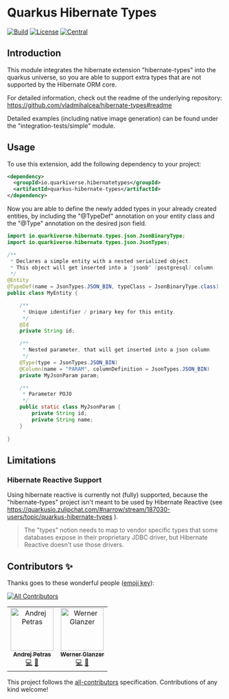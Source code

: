 # Quarkus Hibernate Types

[![Build](https://github.com/quarkiverse/quarkus-hibernate-types/workflows/Build/badge.svg?branch=main)](https://github.com/quarkiverse/quarkus-hibernate-types/actions?query=workflow%3ABuild)
[![License](https://img.shields.io/github/license/quarkiverse/quarkus-hibernate-types.svg)](http://www.apache.org/licenses/LICENSE-2.0)
[![Central](https://img.shields.io/maven-central/v/io.quarkiverse.hibernatetypes/quarkus-hibernate-types-parent?color=green)](https://search.maven.org/search?q=g:io.quarkiverse.hibernatetypes%20AND%20a:quarkus-hibernate-types-parent)

## Introduction

This module integrates the hibernate extension "hibernate-types" into the quarkus universe, 
so you are able to support extra types that are not supported by the Hibernate ORM core.

For detailed information, check out the readme of the underlying repository: https://github.com/vladmihalcea/hibernate-types#readme 

Detailed examples (including native image generation) can be found under the "integration-tests/simple" module.

## Usage

To use this extension, add the following dependency to your project:

```xml
<dependency>
  <groupId>io.quarkiverse.hibernatetypes</groupId>
  <artifactId>quarkus-hibernate-types</artifactId>
</dependency>
```

Now you are able to define the newly added types in your already created entities, 
by including the "@TypeDef" annotation on your entity class and the "@Type" annotation on the desired json field.

```java
import io.quarkiverse.hibernate.types.json.JsonBinaryType;
import io.quarkiverse.hibernate.types.json.JsonTypes;

/**
 * Declares a simple entity with a nested serialized object.
 * This object will get inserted into a "jsonb" (postgresql) column.
 */
@Entity
@TypeDef(name = JsonTypes.JSON_BIN, typeClass = JsonBinaryType.class)
public class MyEntity {

    /**
     * Unique identifier / primary key for this entity.
     */
    @Id
    private String id;

    /**
     * Nested parameter, that will get inserted into a json column
     */
    @Type(type = JsonTypes.JSON_BIN)
    @Column(name = "PARAM", columnDefinition = JsonTypes.JSON_BIN)
    private MyJsonParam param;

    /**
     * Parameter POJO
     */
    public static class MyJsonParam {
        private String id;
        private String name;
    }
    
}
```

## Limitations

### Hibernate Reactive Support

Using hibernate reactive is currently not (fully) supported, because the "hibernate-types" project isn't 
meant to be used by Hibernate Reactive (see https://quarkusio.zulipchat.com/#narrow/stream/187030-users/topic/quarkus-hibernate-types ).

> The "types" notion needs to map to vendor specific types that some databases expose in their proprietary JDBC driver, but Hibernate Reactive doesn't use those drivers.

## Contributors ✨

Thanks goes to these wonderful people ([emoji key](https://allcontributors.org/docs/en/emoji-key)):

<!-- ALL-CONTRIBUTORS-BADGE:START - Do not remove or modify this section -->
[![All Contributors](https://img.shields.io/badge/all_contributors-2-orange.svg?style=flat-square)](#contributors-)
<!-- ALL-CONTRIBUTORS-BADGE:END -->

<!-- ALL-CONTRIBUTORS-LIST:START - Do not remove or modify this section -->
<!-- prettier-ignore-start -->
<!-- markdownlint-disable -->
<table>
  <tbody>
    <tr>
      <td align="center"><a href="https://www.lorislab.org"><img src="https://avatars2.githubusercontent.com/u/828045?v=4?s=100" width="100px;" alt="Andrej Petras"/><br /><sub><b>Andrej Petras</b></sub></a><br /><a href="https://github.com/quarkiverse/quarkus-hibernate-types/commits?author=andrejpetras" title="Code">💻</a> <a href="#maintenance-andrejpetras" title="Maintenance">🚧</a></td>
      <td align="center"><a href="https://conceptive.io"><img src="https://avatars.githubusercontent.com/u/14055002?v=4?s=100" width="100px;" alt="Werner Glanzer"/><br /><sub><b>Werner Glanzer</b></sub></a><br /><a href="https://github.com/quarkiverse/quarkus-hibernate-types/commits?author=wglanzer" title="Code">💻</a> <a href="#maintenance-wglanzer" title="Maintenance">🚧</a></td>
    </tr>
  </tbody>
</table>

<!-- markdownlint-restore -->
<!-- prettier-ignore-end -->

<!-- ALL-CONTRIBUTORS-LIST:END -->

This project follows the [all-contributors](https://github.com/all-contributors/all-contributors) specification.
Contributions of any kind welcome!
